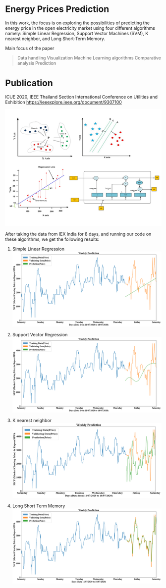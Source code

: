 # Energy Prices Prediction

In this work, the focus is on exploring the possibilities of predicting the energy price in the open electricity market using four different algorithms namely: Simple Linear Regression, Support Vector Machines (SVM), K nearest neighbor, and Long Short-Term Memory.

Main focus of the paper
>Data handling
>Visualization
>Machine Learning algorithms
>Comparative analysis
>Prediction

# Publication
ICUE 2020, IEEE Thailand Section
International Conference on Utilities and Exhibition
https://ieeexplore.ieee.org/document/9307100

![Image of Algorithms](https://github.com/catplotlib/EnergyPricesPrediction/blob/master/images/algorithms.jpg)

After taking the data from IEX India for 8 days, and running our code on these algorithms, we get the following results:

1. Simple Linear Regression
![Image of SLR](https://github.com/catplotlib/EnergyPricesPrediction/blob/master/images/simpleLinearRegression.png)

2. Support Vector Regression
![Image of SVR](https://github.com/catplotlib/EnergyPricesPrediction/blob/master/images/SupportVectorRegression.png)

3. K nearest neighbor
![Image of SVR](https://github.com/catplotlib/EnergyPricesPrediction/blob/master/images/KNearestNeighbour.png)

4. Long Short Term Memory
![Image of SVR](https://github.com/catplotlib/EnergyPricesPrediction/blob/master/images/LongShortTerm.png)
